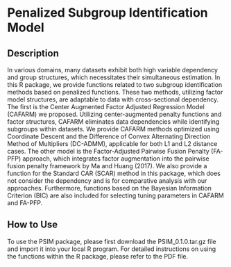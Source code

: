 # Penalized Subgroup Identification Model

## Description
In various domains, many datasets exhibit both high variable dependency and group structures, which necessitates their simultaneous estimation. In this R package, we provide functions related to two subgroup identification methods based on penalized functions. These two methods, utilizing factor model structures, are adaptable to data with cross-sectional dependency. The first is the Center Augmented Factor Adjusted Regression Model (CAFARM) we proposed. Utilizing center-augmented penalty functions and factor structures, CAFARM eliminates data dependencies while identifying subgroups within datasets. We provide CAFARM methods optimized using Coordinate Descent and the Difference of Convex Alternating Direction Method of Multipliers (DC-ADMM), applicable for both L1 and L2 distance cases. The other model is the Factor-Adjusted Pairwise Fusion Penalty (FA-PFP) approach, which integrates factor augmentation into the pairwise fusion penalty framework by Ma and Huang (2017). We also provide a function for the Standard CAR (SCAR) method in this package, which does not consider the dependency and is for comparative analysis with our approaches. Furthermore, functions based on the Bayesian Information Criterion (BIC) are also included for selecting tuning parameters in CAFARM and FA-PFP.

## How to Use
To use the PSIM package, please first download the PSIM_0.1.0.tar.gz file and import it into your local R program. For detailed instructions on using the functions within the R package, please refer to the PDF file.
